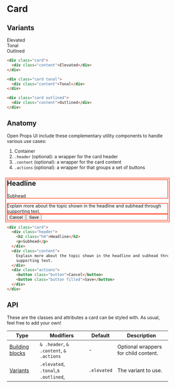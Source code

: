 <style scoped>
	@import "../../../src/button/button-base.css";
  @import "../../../src/button/button-variants.css";
  @import "../../../src/surfaces/card.css";

	.anatomy {
    outline: 2px solid tomato;
    outline-offset: 3px;
		:is(.header, .content, .actions) {
			outline: 2px solid tomato;
			outline-offset: -2px;
		}
	}
</style>

# Card

## Variants

<div class="example-wrapper">
   <div class="example stack">

<div class="card"><div class="content">Elevated</div></div>

<div class="card tonal"><div class="content">Tonal</div></div>

<div class="card outlined"><div class="content">Outlined</div></div>

  </div>

```html
<div class="card">
  <div class="content">Elevated</div>
</div>

<div class="card tonal">
  <div class="content">Tonal</div>
</div>

<div class="card outlined">
  <div class="content">Outlined</div>
</div>
```

</div>

## Anatomy

Open Props UI include these complementary utility components to handle various use cases:

1. Container
2. `.header` (optional): a wrapper for the card header
3. `.content` (optional): a wrapper for the card content
4. `.actions` (optional): a wrapper for that groups a set of buttons

<div class="example-wrapper">
   <div class="example stack">

<div class="card anatomy">
		<div class="header">
			<h2 class="h4">Headline</h2>
			<p>Subhead</p>
		</div>
		<div class="content">Explain more about the topic shown in the headline and subhead through supporting text.</div>
		<div class="actions">
			<button class="button">Cancel</button>
			<button class="button filled">Save</button>
		</div>
	</div>

  </div>

```html
<div class="card">
  <div class="header">
    <h2 class="h4">Headline</h2>
    <p>Subhead</p>
  </div>
  <div class="content">
    Explain more about the topic shown in the headline and subhead through
    supporting text.
  </div>
  <div class="actions">
    <button class="button">Cancel</button>
    <button class="button filled">Save</button>
  </div>
</div>
```

</div>

## API

These are the classes and attributes a card can be styled with. As usual, feel free to add your own!

| Type                                | Modifiers                               | Default     | Description                          |
| ----------------------------------- | --------------------------------------- | ----------- | ------------------------------------ |
| [Building blocks](#building-blocks) | `& .header`, `& .content`, `& .actions` | -           | Optional wrappers for child content. |
| [Variants](#variants)               | `.elevated`, `.tonal`,s `.outlined`,    | `.elevated` | The variant to use.                  |

